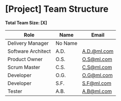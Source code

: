 # [Project] Team Structure

**Total Team Size: [X]**

| Role               | Name   | Email   |
| ------------------ | ------ | ------- |
| Delivery Manager   | No Name |  |
| Software Architect | A.D. | A.D.@ml.com |
| Product Owner      | O.S. | O.S@ml.com |
| Scrum Master       | C.S. | C.S@ml.com |
| Developer          | O.G. | O.G@ml.com |
| Developer          | S.F. | S.F@ml.com |
| Tester             | A.B. | A.B@ml.com |
